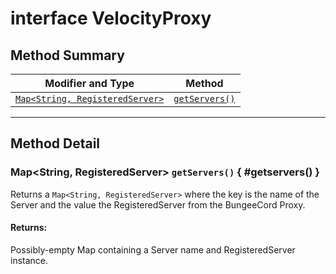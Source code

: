 # <span class="api-type__primitive">interface</span> VelocityProxy

## Method Summary

| Modifier and Type                                | Method                          |
|--------------------------------------------------|---------------------------------|
| [`Map<String, RegisteredServer>`](#getservers()) | [`getServers()`](#getservers()) |

----

## Method Detail

### <span class="api-type__class">Map&lt;String, RegisteredServer&gt;</span> `getServers()` { #getservers() }

Returns a `Map<String, RegisteredServer>` where the key is the name of the Server and the value the RegisteredServer from the BungeeCord Proxy.

<h4>Returns:</h4>

Possibly-empty Map containing a Server name and RegisteredServer instance.